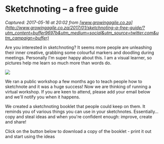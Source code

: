 # Sketchnoting – a free guide

_Captured: 2017-05-16 at 20:02 from [www.growingagile.co.za](http://www.growingagile.co.za/2017/01/sketchnoting-a-free-guide/?utm_content=buffer9697b&utm_medium=social&utm_source=twitter.com&utm_campaign=buffer)_

Are you interested in sketchnoting? It seems more people are unleashing their inner creative, grabbing some colourful markers and doodling during meetings. Personally I'm super happy about this. I am a visual learner, so pictures help me learn so much more than words do.

![](https://www.growingagile.co.za/wp-content/uploads/2017/01/WorkshopPic.jpg)

We ran a public workshop a few months ago to teach people how to sketchnote and it was a huge success! Now we are thinking of running a virtual workshop. If you are keen to attend, please add your email below and we'll notify you when it happens.

We created a sketchnoting booklet that people could keep on them. It reminds you of various things you can use in your sketchnotes. Essentially… copy and steal ideas and when you're confident enough: improve, create and share!

Click on the button below to download a copy of the booklet - print it out and start using the ideas

